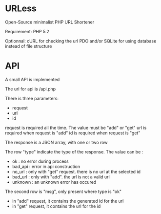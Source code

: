 URLess
======

Open-Source minimalist PHP URL Shortener

Requirement: 
PHP 5.2

Optionnal:
cURL for checking the url
PDO and/or SQLite for using database instead of file structure

API
===

A small API is implemented

The url for api is /api.php

There is three parameters:
- request
- url
- id
 
request is required all the time. The value must be "add" or "get"
url is required when request is "add"
id is required when request is "get"

The response is a JSON array, with one or two row

The row "type" indicate the type of the response. The value can be : 
- ok : no error during process
- bad_api : error in api construction
- no_url : only with "get" request. there is no url at the selected id
- bad_url : only with "add". the url is not a valid url
- unknown : an unknown error has occured
 
The second row is "msg", only present where type is "ok"
- in "add" request, it contains the generated id for the url
- in "get" request, it contains the url for the id

